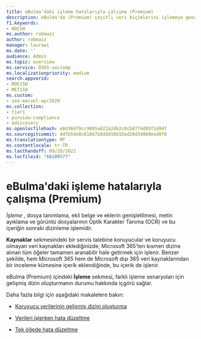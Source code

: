 ```yaml
---
title: eBulma'daki işleme hatalarıyla çalışma (Premium)
description: eBulma'da (Premium) çeşitli veri biçimlerini işlemeye genel bakış.
f1.keywords:
- NOCSH
ms.author: robmazz
author: robmazz
manager: laurawi
ms.date: ''
audience: Admin
ms.topic: overview
ms.service: O365-seccomp
ms.localizationpriority: medium
search.appverid:
- MOE150
- MET150
ms.custom:
- seo-marvel-apr2020
ms.collection:
- tier1
- purview-compliance
- ediscovery
ms.openlocfilehash: e0d36079cc9095a022a2db2c0cb87f4d05f1d94f
ms.sourcegitcommit: 4dfb5de8c61847b8ddd10410ad20d34860eed8f6
ms.translationtype: MT
ms.contentlocale: tr-TR
ms.lasthandoff: 09/28/2022
ms.locfileid: "68109577"
---
```

# <a name="work-with-processing-errors-in-ediscovery-premium"></a>eBulma'daki işleme hatalarıyla çalışma (Premium)

*İşleme* , dosya tanımlama, ekli belge ve eklerin genişletilmesi, metin ayıklama ve görüntü dosyalarının Optik Karakter Tanıma (OCR) ve bu içeriğin sonraki dizinleme işlemidir.  

**Kaynaklar** sekmesindeki bir servis talebine koruyucular ve koruyucu olmayan veri kaynakları eklediğinizde, Microsoft 365'ten kısmen dizine alınan tüm öğeler tamamen aranabilir hale getirmek için işlenir. Benzer şekilde, hem Microsoft 365 hem de Microsoft dışı 365 veri kaynaklarından bir inceleme kümesine içerik eklendiğinde, bu içerik de işlenir.

eBulma (Premium) içindeki **İşleme** sekmesi, farklı işleme senaryoları için gelişmiş dizin oluşturmanın durumu hakkında içgörü sağlar.

Daha fazla bilgi için aşağıdaki makalelere bakın:

- [Koruyucu verilerinin gelişmiş dizini oluşturma](indexing-custodian-data.md)

- [Verileri işlerken hata düzeltme](error-remediation-when-processing-data-in-advanced-ediscovery.md)

- [Tek öğede hata düzeltme](single-item-error-remediation.md)
